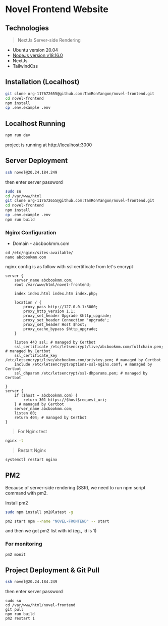 # Novel Frontend Website

## Technologies
> NextJs Server-side Rendering
- Ubuntu version 20.04
- [NodeJs version v18.16.0](https://nodejs.org/en)
- NextJs
- TailwindCss

## Installation (Localhost)
```bash
git clone org-117672655@github.com:TamRonYangon/novel-frontend.git
cd novel-frontend
npm install
cp .env.example .env
```
## Localhost Running
```bash
npm run dev
```
project is running at http://localhost:3000

## Server Deployment
```bash
ssh novel@20.24.184.249
```
then enter server password
```bash
sudo su
cd /var/www/html
git clone org-117672655@github.com:TamRonYangon/novel-frontend.git
cd novel-frontend
npm install
cp .env.example .env
npm run build
```

### Nginx Configuration
- Domain - abcbookmm.com
```
cd /etc/nginx/sites-available/
nano abcbookmm.com
```
nginx config is as follow with ssl certificate from let's encrypt
```
server {
    server_name abcbookmm.com;
    root /var/www/html/novel-frontend;

    index index.html index.htm index.php;

    location / {
        proxy_pass http://127.0.0.1:3000;
        proxy_http_version 1.1;
        proxy_set_header Upgrade $http_upgrade;
        proxy_set_header Connection 'upgrade';
        proxy_set_header Host $host;
        proxy_cache_bypass $http_upgrade;
    }

    listen 443 ssl; # managed by Certbot
    ssl_certificate /etc/letsencrypt/live/abcbookmm.com/fullchain.pem; # managed by Certbot
    ssl_certificate_key /etc/letsencrypt/live/abcbookmm.com/privkey.pem; # managed by Certbot
    include /etc/letsencrypt/options-ssl-nginx.conf; # managed by Certbot
    ssl_dhparam /etc/letsencrypt/ssl-dhparams.pem; # managed by Certbot

}
server {
    if ($host = abcbookmm.com) {
        return 301 https://$host$request_uri;
    } # managed by Certbot
    server_name abcbookmm.com;
    listen 80;
    return 404; # managed by Certbot
}
```

> For Nginx test
```bash
nginx -t
```

> Restart Nginx
```bash
systemctl restart nginx
```

## PM2
Because of server-side rendering (SSR), we need to run npm script command with pm2.

Install pm2
```bash
sudo npm install pm2@latest -g
```

```bash
pm2 start npm --name "NOVEL-FRONTEND" -- start
```
and then we got pm2 list with id (eg., id is 1)

### For monitoring
```bash
pm2 monit
```

## Project Deployment & Git Pull
```bash
ssh novel@20.24.184.249
```
then enter server password
```
sudo su
cd /var/www/html/novel-frontend
git pull
npm run build
pm2 restart 1
```
